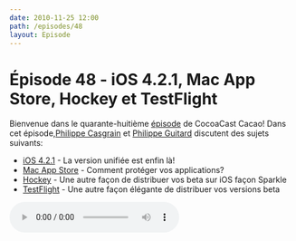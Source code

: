 ```yaml
---
date: 2010-11-25 12:00
path: /episodes/48
layout: Episode
---
```

# Épisode 48 - iOS 4.2.1, Mac App Store, Hockey et TestFlight
<p>Bienvenue dans le quarante-huitième <a href="https://cacaocast.com/media/cacaocast_48.mp3" title="CocoaCast Cacao Episode 48">épisode</a> de CocoaCast Cacao! Dans cet épisode,<a href="http://www.twitter.com/philippec" title="Philippe Casgrain sur Twitter">Philippe Casgrain</a> et <a href="http://www.twitter.com/philippeguitard" title="Philippe Guitard sur Twitter">Philippe Guitard</a> discutent des sujets suivants:</p>
<ul><li><a href="http://www.apple.com/fr/ios/" title="iOS 4.2.1">iOS 4.2.1</a> - La version unifiée est enfin là!</li>
<li><a href="http://github.com/roddi/ValidateStoreReceipt" title="Mac App Store">Mac App Store</a> - Comment protéger vos applications?</li>
<li><a href="http://buzzworks.de/blog/announcing-developer-framework-hockey" title="Hockey">Hockey</a> - Une autre façon de distribuer vos beta sur iOS façon Sparkle</li>
<li><a href="http://www.testflightapp.com/" title="TestFlight">TestFlight</a> - Une autre façon élégante de distribuer vos versions beta</li>
</ul>
<p><audio controls><source src="https://cacaocast.com/media/cacaocast_48.mp3" type="audio/mpeg"><source src="https://cacaocast.com/media/cacaocast_48.mp3" type="audio/mp4">Votre navigateur ne supporte pas l'élément audio / Your browser does not support the audio element.</audio></p>
